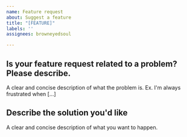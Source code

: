 ```yaml
---
name: Feature request
about: Suggest a feature
title: "[FEATURE]"
labels: ''
assignees: browneyedsoul

---
```


## Is your feature request related to a problem? Please describe.
A clear and concise description of what the problem is. Ex. I'm always frustrated when [...]

## Describe the solution you'd like
A clear and concise description of what you want to happen.
